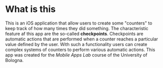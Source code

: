 # What is this

This is an iOS application that allow users to create some "counters" to keep track of how many times they did something. The characteristic feature af this app are the so-called **checkpoints**. Checkpoints are automatic actions that are performed when a counter reaches a particular value defined by the user. With such a functionality users can create complex systems of counters to perform various automatic actions.
This app was created for the *Mobile Apps Lab* course of the University of Bologna.
